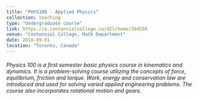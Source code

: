 ```yaml
---
title: "PHYS100 - Applied Physics"
collection: teaching
type: "Undergraduate course"
link: https://e.centennialcollege.ca/d2l/home/384550
venue: "Centennial College, Math Department"
date: 2018-09-01
location: "Toronto, Canada"
---
```


###### 	Physics 100 is a first semester basic physics course in kinematics and dynamics. It is a problem-solving course utilizing the concepts of force, equilibrium, friction and torque. Work, energy and conservation law are introduced and used for solving varied applied engineering problems. The course also incorporates rotational motion and gears.
